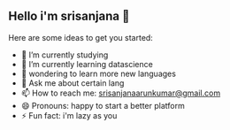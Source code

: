 ## Hello i'm srisanjana 👋

<!--
**sriee19/sriee19** is a ✨ _special_ ✨ repository because its `README.md` (this file) appears on your GitHub profile.
-->
Here are some ideas to get you started:

- 🔭 I’m currently studying
- 🌱 I’m currently learning datascience
- 🤔 wondering to learn more new languages
- 💬 Ask me about certain lang
- 📫 How to reach me: srisanjanaarunkumar@gmail.com
- 😄 Pronouns: happy to start a better platform
- ⚡ Fun fact: i'm lazy as you 

